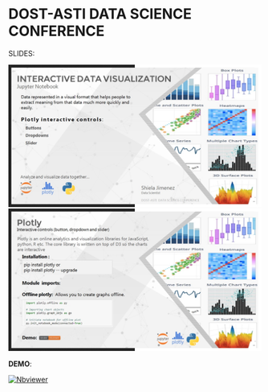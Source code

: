 # DOST-ASTI DATA SCIENCE CONFERENCE




SLIDES:

![alt text](https://github.com/shejz/DOST-ASTI/blob/main/Presentation%20.pptx/Slides1.jpg)
![alt text](https://github.com/shejz/DOST-ASTI/blob/main/Presentation%20.pptx/Slides2.jpg)



**DEMO**:

[![Nbviewer](https://github.com/jupyter/design/blob/master/logos/Badges/nbviewer_badge.svg)](https://nbviewer.jupyter.org/github/shejz/DOST-ASTI/blob/main/plotly_interactive.ipynb)
